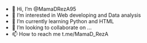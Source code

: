 - 👋 Hi, I’m @MamaDRezA95
- 👀 I’m interested in Web developing and Data analysis
- 🌱 I’m currently learning Python and HTML
- 💞️ I’m looking to collaborate on ...
- 📫 How to reach me t.me/MamaD_RezA

<!---
MamaDRezA95/MamaDRezA95 is a ✨ special ✨ repository because its `README.md` (this file) appears on your GitHub profile.
You can click the Preview link to take a look at your changes.
--->
